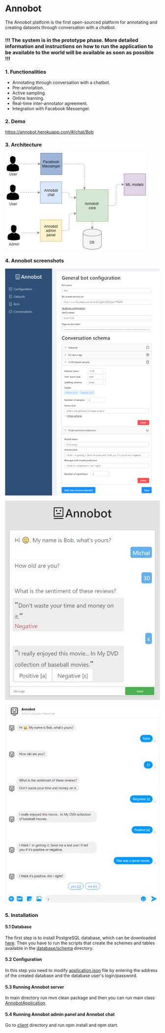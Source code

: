 # Annobot

The Annobot platform is the first open-sourced platform for annotating and creating datasets through conversation with a chatbot.

### !!! The system is in the prototype phase. More detailed information and instructions on how to run the application to be available to the world will be available as soon as possible !!!

### 1. Functionalities

- Annotating through conversation with a chatbot.
- Pre-annotation.
- Active sampling.
- Online learning.
- Real-time inter-annotator agreement.
- Integration with Facebook Messenger.

### 2. Demo

https://annobot.herokuapp.com/#/chat/Bob

### 3. Architecture
![Annobot architecture](img/annobot_architecture.png)

### 4. Annobot screenshots
![Bot configuration](img/configuration.png)

![Annobot chat](img/annobot_chat.png)

![Facebbok Messenger](img/facebook.png)

### 5. Installation

#### 5.1 Database

The first step is to install PostgreSQL database, which can be downloaded [here](https://www.postgresql.org/download/). Then you have to run the scripts that create the schemes and tables available in the [database/schema](database/schema) directory.

#### 5.2 Configuration
In this step you need to modify [application.json](app-monolith/src/main/resources/application.yml) file by entering the address of the created database and the database user's login/password.

#### 5.3 Running Annobot server
In main directory run mvn clean package and then you can run main class [AnnobotApplication](app-monolith/src/main/java/com/annobot/AnnobotApplication.java).

#### 5.4 Running Annobot admin panel and Annobot chat
Go to [client](client) directory and run npm install and npm start.
